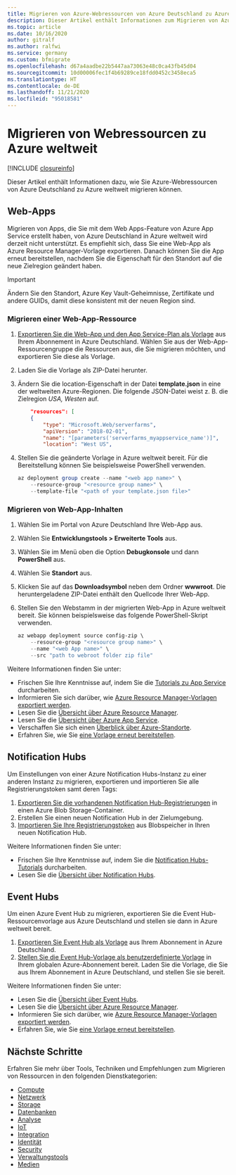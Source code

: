 ```yaml
---
title: Migrieren von Azure-Webressourcen von Azure Deutschland zu Azure weltweit
description: Dieser Artikel enthält Informationen zum Migrieren von Azure-Webressourcen von Azure Deutschland zu Azure weltweit.
ms.topic: article
ms.date: 10/16/2020
author: gitralf
ms.author: ralfwi
ms.service: germany
ms.custom: bfmigrate
ms.openlocfilehash: d67a4aadbe22b5447aa73063e48c0ca43fb45d04
ms.sourcegitcommit: 10d00006fec1f4b69289ce18fdd0452c3458eca5
ms.translationtype: HT
ms.contentlocale: de-DE
ms.lasthandoff: 11/21/2020
ms.locfileid: "95018581"
---
```

# <a name="migrate-web-resources-to-global-azure"></a>Migrieren von Webressourcen zu Azure weltweit

[!INCLUDE [closureinfo](../../includes/germany-closure-info.md)]

Dieser Artikel enthält Informationen dazu, wie Sie Azure-Webressourcen von Azure Deutschland zu Azure weltweit migrieren können.

## <a name="web-apps"></a>Web-Apps

Migrieren von Apps, die Sie mit dem Web Apps-Feature von Azure App Service erstellt haben, von Azure Deutschland in Azure weltweit wird derzeit nicht unterstützt. Es empfiehlt sich, dass Sie eine Web-App als Azure Resource Manager-Vorlage exportieren. Danach können Sie die App erneut bereitstellen, nachdem Sie die Eigenschaft für den Standort auf die neue Zielregion geändert haben.

> [!IMPORTANT]
> Ändern Sie den Standort, Azure Key Vault-Geheimnisse, Zertifikate und andere GUIDs, damit diese konsistent mit der neuen Region sind.

### <a name="migrate-web-app-resource"></a>Migrieren einer Web-App-Ressource

1. [Exportieren Sie die Web-App und den App Service-Plan als Vorlage](../azure-resource-manager/templates/export-template-portal.md) aus Ihrem Abonnement in Azure Deutschland. Wählen Sie aus der Web-App-Ressourcengruppe die Ressourcen aus, die Sie migrieren möchten, und exportieren Sie diese als Vorlage.
1. Laden Sie die Vorlage als ZIP-Datei herunter. 
1. Ändern Sie die location-Eigenschaft in der Datei **template.json** in eine der weltweiten Azure-Regionen. Die folgende JSON-Datei weist z. B. die Zielregion *USA, Westen* auf.

    ```json
        "resources": [
        {
            "type": "Microsoft.Web/serverfarms",
            "apiVersion": "2018-02-01",
            "name": "[parameters('serverfarms_myappservice_name')]",
            "location": "West US",

    ```
1. Stellen Sie die geänderte Vorlage in Azure weltweit bereit. Für die Bereitstellung können Sie beispielsweise PowerShell verwenden.

    ```powershell
    az deployment group create --name "<web app name>" \
        --resource-group "<resource group name>" \
        --template-file "<path of your template.json file>"
    ```

### <a name="migrate-web-app-content"></a>Migrieren von Web-App-Inhalten

1. Wählen Sie im Portal von Azure Deutschland Ihre Web-App aus.
1. Wählen Sie **Entwicklungstools > Erweiterte Tools** aus.
1. Wählen Sie im Menü oben die Option **Debugkonsole** und dann **PowerShell** aus.
1. Wählen Sie **Standort** aus.
1. Klicken Sie auf das **Downloadsymbol** neben dem Ordner **wwwroot**. Die heruntergeladene ZIP-Datei enthält den Quellcode Ihrer Web-App.
1. Stellen Sie den Webstamm in der migrierten Web-App in Azure weltweit bereit. Sie können beispielsweise das folgende PowerShell-Skript verwenden.

    ``` powershell
    az webapp deployment source config-zip \
        --resource-group "<resource group name>" \
        --name "<web App name>" \
        --src "path to webroot folder zip file"
    ```

Weitere Informationen finden Sie unter:

- Frischen Sie Ihre Kenntnisse auf, indem Sie die [Tutorials zu App Service](../app-service/tutorial-dotnetcore-sqldb-app.md) durcharbeiten.
- Informieren Sie sich darüber, wie [Azure Resource Manager-Vorlagen exportiert werden](../azure-resource-manager/templates/export-template-portal.md).
- Lesen Sie die [Übersicht über Azure Resource Manager](../azure-resource-manager/management/overview.md).
- Lesen Sie die [Übersicht über Azure App Service](../app-service/overview.md).
- Verschaffen Sie sich einen [Überblick über Azure-Standorte](https://azure.microsoft.com/global-infrastructure/locations/).
- Erfahren Sie, wie Sie [eine Vorlage erneut bereitstellen](../azure-resource-manager/templates/deploy-powershell.md).

## <a name="notification-hubs"></a>Notification Hubs

Um Einstellungen von einer Azure Notification Hubs-Instanz zu einer anderen Instanz zu migrieren, exportieren und importieren Sie alle Registrierungstoken samt deren Tags:

1. [Exportieren Sie die vorhandenen Notification Hub-Registrierungen](/previous-versions/azure/azure-services/dn790624(v=azure.100)) in einen Azure Blob Storage-Container.
1. Erstellen Sie einen neuen Notification Hub in der Zielumgebung.
1. [Importieren Sie Ihre Registrierungstoken](/previous-versions/azure/azure-services/dn790624(v=azure.100)) aus Blobspeicher in Ihren neuen Notification Hub.

Weitere Informationen finden Sie unter:

- Frischen Sie Ihre Kenntnisse auf, indem Sie die [Notification Hubs-Tutorials](../notification-hubs/notification-hubs-android-push-notification-google-fcm-get-started.md) durcharbeiten.
- Lesen Sie die [Übersicht über Notification Hubs](../notification-hubs/notification-hubs-push-notification-overview.md).

## <a name="event-hubs"></a>Event Hubs

Um einen Azure Event Hub zu migrieren, exportieren Sie die Event Hub-Ressourcenvorlage aus Azure Deutschland und stellen sie dann in Azure weltweit bereit.

1. [Exportieren Sie Event Hub als Vorlage](../azure-resource-manager/templates/export-template-portal.md) aus Ihrem Abonnement in Azure Deutschland.
1. [Stellen Sie die Event Hub-Vorlage als benutzerdefinierte Vorlage](../azure-resource-manager/templates/deploy-portal.md#deploy-resources-from-custom-template) in Ihrem globalen Azure-Abonnement bereit. Laden Sie die Vorlage, die Sie aus Ihrem Abonnement in Azure Deutschland, und stellen Sie sie bereit.

Weitere Informationen finden Sie unter:

- Lesen Sie die [Übersicht über Event Hubs](../event-hubs/event-hubs-about.md).
- Lesen Sie die [Übersicht über Azure Resource Manager](../azure-resource-manager/management/overview.md).
- Informieren Sie sich darüber, wie [Azure Resource Manager-Vorlagen exportiert werden](../azure-resource-manager/templates/export-template-portal.md).
- Erfahren Sie, wie Sie [eine Vorlage erneut bereitstellen](../azure-resource-manager/templates/deploy-powershell.md).

## <a name="next-steps"></a>Nächste Schritte

Erfahren Sie mehr über Tools, Techniken und Empfehlungen zum Migrieren von Ressourcen in den folgenden Dienstkategorien:

- [Compute](./germany-migration-compute.md)
- [Netzwerk](./germany-migration-networking.md)
- [Storage](./germany-migration-storage.md)
- [Datenbanken](./germany-migration-databases.md)
- [Analyse](./germany-migration-analytics.md)
- [IoT](./germany-migration-iot.md)
- [Integration](./germany-migration-integration.md)
- [Identität](./germany-migration-identity.md)
- [Security](./germany-migration-security.md)
- [Verwaltungstools](./germany-migration-management-tools.md)
- [Medien](./germany-migration-media.md)